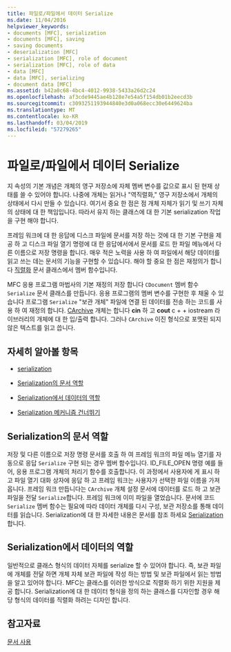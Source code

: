 ```yaml
---
title: 파일로/파일에서 데이터 Serialize
ms.date: 11/04/2016
helpviewer_keywords:
- documents [MFC], serialization
- documents [MFC], saving
- saving documents
- deserialization [MFC]
- serialization [MFC], role of document
- serialization [MFC], role of data
- data [MFC]
- data [MFC], serializing
- document data [MFC]
ms.assetid: b42a0c68-4bc4-4012-9938-5433a26d2c24
ms.openlocfilehash: af3cde9445ae4b128e7e54a5f154db01b2eecd3b
ms.sourcegitcommit: c3093251193944840e3d0a068ecc30e6449624ba
ms.translationtype: MT
ms.contentlocale: ko-KR
ms.lasthandoff: 03/04/2019
ms.locfileid: "57279265"
---
```

# <a name="serializing-data-to-and-from-files"></a>파일로/파일에서 데이터 Serialize

지 속성의 기본 개념은 개체의 영구 저장소에 자체 멤버 변수를 값으로 표시 된 현재 상태를 쓸 수 있어야 합니다. 나중에 개체는 읽거나 "역직렬화," 영구 저장소에서 개체의 상태에서 다시 만들 수 있습니다. 여기서 중요 한 점은 점 개체 자체가 읽기 및 쓰기 자체의 상태에 대 한 책임입니다. 따라서 유지 하는 클래스에 대 한 기본 serialization 작업을 구현 해야 합니다.

프레임 워크에 대 한 응답에 디스크 파일에 문서를 저장 하는 것에 대 한 기본 구현을 제공 하 고 디스크 파일 열기 명령에 대 한 응답에서에서 문서를 로드 한 파일 메뉴에서 다른 이름으로 저장 명령을 합니다. 매우 적은 노력을 사용 하 여 파일에서 해당 데이터를 읽고 쓰는 데는 문서의 기능을 구현할 수 있습니다. 해야 할 중요 한 점은 재정의가 합니다 [직렬화](../mfc/reference/cobject-class.md#serialize) 문서 클래스에서 멤버 함수입니다.

MFC 응용 프로그램 마법사의 기본 재정의 저장 합니다 `CDocument` 멤버 함수 `Serialize` 문서 클래스를 만듭니다. 응용 프로그램의 멤버 변수를 구현한 후 채울 수 있습니다 프로그램 `Serialize` "보관 개체" 파일에 연결 된 데이터를 전송 하는 코드를 사용 하 여 재정의 합니다. [CArchive](../mfc/reference/carchive-class.md) 개체는 합니다 **cin** 하 고 **cout** c + + iostream 라이브러리의 개체에 대 한 입/출력 합니다. 그러나 `CArchive` 이진 형식으로 포맷된 되지 않은 텍스트를 읽고 씁니다.

## <a name="what-do-you-want-to-know-more-about"></a>자세히 알아볼 항목

- [serialization](../mfc/serialization-in-mfc.md)

- [Serialization의 문서 역할](#_core_the_document.92.s_role_in_serialization)

- [Serialization에서 데이터의 역할](#_core_the_data.92.s_role_in_serialization)

- [Serialization 메커니즘 건너뛰기](../mfc/bypassing-the-serialization-mechanism.md)

##  <a name="_core_the_document.92.s_role_in_serialization"></a> Serialization의 문서 역할

저장 및 다른 이름으로 저장 명령 문서를 호출 하 여 프레임 워크의 파일 메뉴 열기를 자동으로 응답 `Serialize` 구현 되는 경우 멤버 함수입니다. ID_FILE_OPEN 명령 예를 들어, 응용 프로그램 개체의 처리기 함수를 호출합니다. 이 과정에서 사용자에 게 표시 하 고 파일 열기 대화 상자에 응답 하 고 프레임 워크는 사용자가 선택한 파일 이름을 가져옵니다. 프레임 워크 만듭니다는 `CArchive` 개체 설정 문서에 데이터를 로드 하 고 보관 파일을 전달 `Serialize`합니다. 프레임 워크에 이미 파일을 열었습니다. 문서에 코드 `Serialize` 멤버 함수는 필요에 따라 데이터 개체를 다시 구성, 보관 저장소를 통해 데이터를 읽습니다. Serialization에 대 한 자세한 내용은 문서를 참조 하세요 [Serialization](../mfc/serialization-in-mfc.md)합니다.

##  <a name="_core_the_data.92.s_role_in_serialization"></a> Serialization에서 데이터의 역할

일반적으로 클래스 형식의 데이터 자체를 serialize 할 수 있어야 합니다. 즉, 보관 파일에 개체를 전달 하면 개체 자체 보관 파일에 작성 하는 방법 및 보관 파일에서 읽는 방법을 알고 있어야 합니다. MFC는 클래스를 이러한 방식으로 직렬화 하기 위한 지원을 제공 합니다. Serialization에 대 한 데이터 형식을 정의 하는 클래스를 디자인할 경우 해당 형식의 데이터를 직렬화 하려는 디자인 합니다.

## <a name="see-also"></a>참고자료

[문서 사용](../mfc/using-documents.md)
